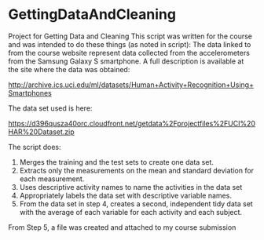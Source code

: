 # GettingDataAndCleaning
Project for Getting Data and Cleaning
This script was written for the course and was intended to do these things (as noted in script):
The data linked to from the course website represent data collected from the accelerometers from the Samsung Galaxy S smartphone.
A full description is available at the site where the data was obtained: 

http://archive.ics.uci.edu/ml/datasets/Human+Activity+Recognition+Using+Smartphones 

The data set used is here:

https://d396qusza40orc.cloudfront.net/getdata%2Fprojectfiles%2FUCI%20HAR%20Dataset.zip 

The script does:
1. Merges the training and the test sets to create one data set.
2. Extracts only the measurements on the mean and standard deviation for each measurement. 
3. Uses descriptive activity names to name the activities in the data set
4. Appropriately labels the data set with descriptive variable names. 
5. From the data set in step 4, creates a second, independent tidy data set with the average of each variable for 
    each activity and each subject.
    
From Step 5, a file was created and attached to my course submission
